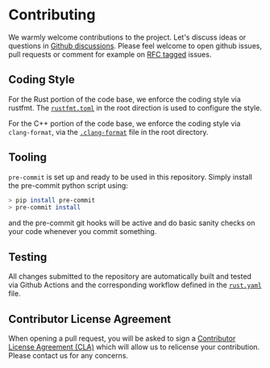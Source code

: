 # Contributing

We warmly welcome contributions to the project. Let's discuss ideas or questions in [Github discussions](https://github.com/sixtyfpsui/sixtyfps/discussions).
Please feel welcome to open github issues, pull requests or comment for example on [RFC tagged](https://github.com/sixtyfpsui/sixtyfps/labels/rfc) issues.

## Coding Style

For the Rust portion of the code base, we enforce the coding style via rustfmt. The [`rustfmt.toml`](/rustfmt.toml) in the root direction is used to configure the style.

For the C++ portion of the code base, we enforce the coding style via `clang-format`, via the [`.clang-format`](/.clang-format) file in the root directory.

## Tooling

`pre-commit` is set up and ready to be used in this repository. Simply install the pre-commit python script using:

```bash
> pip install pre-commit
> pre-commit install
```

and the pre-commit git hooks will be active and do basic sanity checks on your code whenever you commit something.

## Testing

All changes submitted to the repository are automatically built and tested via Github Actions and the corresponding workflow defined in the [`rust.yaml`](/.github/workflows/rust.yaml) file.

## Contributor License Agreement

When opening a pull request, you will be asked to sign a [Contributor License Agreement (CLA)](https://cla-assistant.io/sixtyfpsui/sixtyfps) which
will allow us to relicense your contribution.
Please contact us for any concerns.
